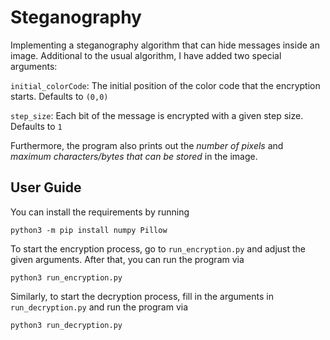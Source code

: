 # Steganography

Implementing a steganography algorithm that can hide messages inside an image. Additional to the usual algorithm, I have added two special arguments:

`initial_colorCode`: The initial position of the color code that the encryption starts. Defaults to `(0,0)`

`step_size`: Each bit of the message is encrypted with a given step size. Defaults to `1`

Furthermore, the program also prints out the *number of pixels* and *maximum characters/bytes that can be stored* in the image.

## User Guide

You can install the requirements by running

    python3 -m pip install numpy Pillow

To start the encryption process, go to `run_encryption.py` and adjust the given arguments. After that, you can run the program via

    python3 run_encryption.py

Similarly, to start the decryption process, fill in the arguments in `run_decryption.py` and run the program via

    python3 run_decryption.py
